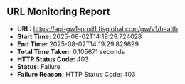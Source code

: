 ## URL Monitoring Report

- **URL:** https://api-gw1-prod1.fisglobal.com/gw/v1/health
- **Start Time:** 2025-08-02T14:19:29.724028
- **End Time:** 2025-08-02T14:19:29.829699
- **Total Time Taken:** 0.105671 seconds
- **HTTP Status Code:** 403
- **Status:** Failure
- **Failure Reason:** HTTP Status Code: 403
